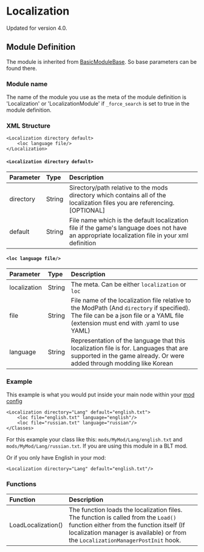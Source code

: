 # Localization

Updated for version 4.0.

## Module Definition

The module is inherited from [BasicModuleBase](https://github.com/GreatBigBushyBeard/PAYDAY-2-BeardLib/wiki/BasicModuleBase). So base parameters can be found there.

### Module name

The name of the module you use as the meta of the module definition is 'Localization' or 'LocalizationModule' if `_force_search` is set to true in the module definition.

### XML Structure

```markup
<Localization directory default>
    <loc language file/>
</Localization>
```

#### `<Localization directory default>`

| Parameter | Type | Description |
| :--- | :--- | :--- |
| directory | String | Sirectory/path relative to the mods directory which contains all of the localization files you are referencing. \[OPTIONAL\] |
| default | String | File name which is the default localization file if the game's language does not have an appropriate localization file in your xml definition |

#### `<loc language file/>`

| Parameter | Type | Description |
| :--- | :--- | :--- |
| localization | String | The meta. Can be either `localization` or `loc` |
| file | String | File name of the localization file relative to the ModPath \(And `directory` if specified\). The file can be a json file or a YAML file \(extension must end with .yaml to use YAML\) |
| language | String | Representation of the language that this localization file is for. Languages that are supported in the game already. Or were added through modding like Korean |

### Example

This example is what you would put inside your main node within your [mod config](https://github.com/GreatBigBushyBeard/PAYDAY-2-BeardLib/wiki/Module-Config)

```markup
<Localization directory="Lang" default="english.txt">
    <loc file="english.txt" language="english"/>
    <loc file="russian.txt" language="russian"/>
</Classes>
```

For this example your class like this: `mods/MyMod/Lang/english.txt` and `mods/MyMod/Lang/russian.txt`. If you are using this module in a BLT mod.

Or if you only have English in your mod:

```markup
<Localization directory="Lang" default="english.txt"/>
```

### Functions

| Function | Description |
| :--- | :--- |
| LoadLocalization\(\) | The function loads the localization files. The function is called from the `Load()` function either from the function itself \(If localization manager is available\) or from the `LocalizationManagerPostInit` hook. |

